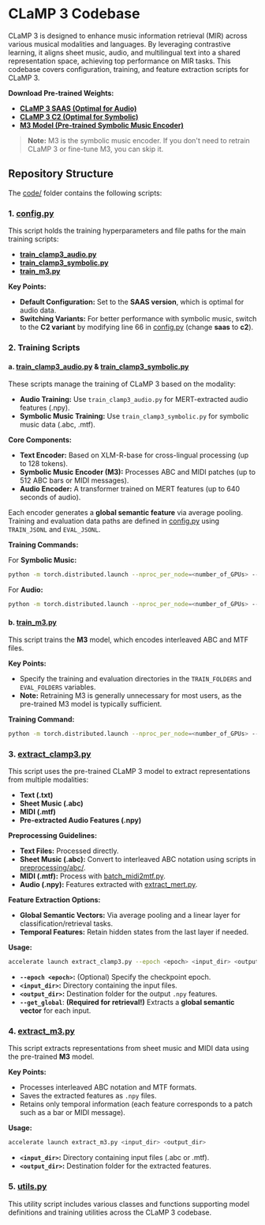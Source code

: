 # **CLaMP 3 Codebase**
CLaMP 3 is designed to enhance music information retrieval (MIR) across various musical modalities and languages. By leveraging contrastive learning, it aligns sheet music, audio, and multilingual text into a shared representation space, achieving top performance on MIR tasks. This codebase covers configuration, training, and feature extraction scripts for CLaMP 3.

**Download Pre-trained Weights:**
- [**CLaMP 3 SAAS (Optimal for Audio)**](https://huggingface.co/sander-wood/clamp3/blob/main/weights_clamp3_saas_h_size_768_t_model_FacebookAI_xlm-roberta-base_t_length_128_a_size_768_a_layers_12_a_length_128_s_size_768_s_layers_12_p_size_64_p_length_512.pth)
- [**CLaMP 3 C2 (Optimal for Symbolic)**](https://huggingface.co/sander-wood/clamp3/blob/main/weights_clamp3_c2_h_size_768_t_model_FacebookAI_xlm-roberta-base_t_length_128_a_size_768_a_layers_12_a_length_128_s_size_768_s_layers_12_p_size_64_p_length_512.pth)
- [**M3 Model (Pre-trained Symbolic Music Encoder)**](https://huggingface.co/sander-wood/clamp2/blob/main/weights_m3_p_size_64_p_length_512_t_layers_3_p_layers_12_h_size_768_lr_0.0001_batch_16_mask_0.45.pth)

> **Note:** M3 is the symbolic music encoder. If you don't need to retrain CLaMP 3 or fine-tune M3, you can skip it.

## **Repository Structure**  
The [code/](https://github.com/sanderwood/clamp3/tree/main/code) folder contains the following scripts:

### **1. [config.py](https://github.com/sanderwood/clamp3/blob/main/code/config.py)**
This script holds the training hyperparameters and file paths for the main training scripts:
- **[train_clamp3_audio.py](https://github.com/sanderwood/clamp3/blob/main/code/train_clamp3_audio.py)**
- **[train_clamp3_symbolic.py](https://github.com/sanderwood/clamp3/blob/main/code/train_clamp3_symbolic.py)**
- **[train_m3.py](https://github.com/sanderwood/clamp3/blob/main/code/train_m3.py)**

**Key Points:**
- **Default Configuration:** Set to the **SAAS version**, which is optimal for audio data.
- **Switching Variants:** For better performance with symbolic music, switch to the **C2 variant** by modifying line 66 in [config.py](https://github.com/sanderwood/clamp3/blob/main/code/config.py) (change **saas** to **c2**).

### **2. Training Scripts**

#### **a. [train_clamp3_audio.py](https://github.com/sanderwood/clamp3/blob/main/code/train_clamp3_audio.py) & [train_clamp3_symbolic.py](https://github.com/sanderwood/clamp3/blob/main/code/train_clamp3_symbolic.py)**
These scripts manage the training of CLaMP 3 based on the modality:

- **Audio Training:** Use `train_clamp3_audio.py` for MERT-extracted audio features (.npy).
- **Symbolic Music Training:** Use `train_clamp3_symbolic.py` for symbolic music data (.abc, .mtf).

**Core Components:**
- **Text Encoder:** Based on XLM-R-base for cross-lingual processing (up to 128 tokens).
- **Symbolic Music Encoder (M3):** Processes ABC and MIDI patches (up to 512 ABC bars or MIDI messages).
- **Audio Encoder:** A transformer trained on MERT features (up to 640 seconds of audio).

Each encoder generates a **global semantic feature** via average pooling. Training and evaluation data paths are defined in [config.py](https://github.com/sanderwood/clamp3/blob/main/code/config.py) using `TRAIN_JSONL` and `EVAL_JSONL`.

**Training Commands:**

For **Symbolic Music:**
```bash
python -m torch.distributed.launch --nproc_per_node=<number_of_GPUs> --use_env train_clamp3_symbolic.py
```

For **Audio:**
```bash
python -m torch.distributed.launch --nproc_per_node=<number_of_GPUs> --use_env train_clamp3_audio.py
```

#### **b. [train_m3.py](https://github.com/sanderwood/clamp3/blob/main/code/train_m3.py)**
This script trains the **M3** model, which encodes interleaved ABC and MTF files.

**Key Points:**
- Specify the training and evaluation directories in the `TRAIN_FOLDERS` and `EVAL_FOLDERS` variables.
- **Note:** Retraining M3 is generally unnecessary for most users, as the pre-trained M3 model is typically sufficient.

**Training Command:**
```bash
python -m torch.distributed.launch --nproc_per_node=<number_of_GPUs> --use_env train_m3.py
```

### **3. [extract_clamp3.py](https://github.com/sanderwood/clamp3/blob/main/code/extract_clamp3.py)**
This script uses the pre-trained CLaMP 3 model to extract representations from multiple modalities:
- **Text (.txt)**
- **Sheet Music (.abc)**
- **MIDI (.mtf)**
- **Pre-extracted Audio Features (.npy)**

**Preprocessing Guidelines:**
- **Text Files:** Processed directly.
- **Sheet Music (.abc):** Convert to interleaved ABC notation using scripts in [preprocessing/abc/](https://github.com/sanderwood/clamp3/tree/main/preprocessing/abc).
- **MIDI (.mtf):** Process with [batch_midi2mtf.py](https://github.com/sanderwood/clamp3/tree/main/preprocessing/midi/batch_midi2mtf.py).
- **Audio (.npy):** Features extracted with [extract_mert.py](https://github.com/sanderwood/clamp3/blob/main/preprocessing/audio/extract_mert.py).

**Feature Extraction Options:**
- **Global Semantic Vectors:** Via average pooling and a linear layer for classification/retrieval tasks.
- **Temporal Features:** Retain hidden states from the last layer if needed.

**Usage:**
```bash
accelerate launch extract_clamp3.py --epoch <epoch> <input_dir> <output_dir> [--get_global]
```
- **`--epoch <epoch>`:** (Optional) Specify the checkpoint epoch.  
- **`<input_dir>`:** Directory containing the input files.  
- **`<output_dir>`:** Destination folder for the output `.npy` features.  
- **`--get_global`**: **(Required for retrieval!)** Extracts a **global semantic vector** for each input.  

### **4. [extract_m3.py](https://github.com/sanderwood/clamp3/blob/main/code/extract_m3.py)**
This script extracts representations from sheet music and MIDI data using the pre-trained **M3** model.

**Key Points:**
- Processes interleaved ABC notation and MTF formats.
- Saves the extracted features as `.npy` files.
- Retains only temporal information (each feature corresponds to a patch such as a bar or MIDI message).

**Usage:**
```bash
accelerate launch extract_m3.py <input_dir> <output_dir>
```
- **`<input_dir>`:** Directory containing input files (.abc or .mtf).
- **`<output_dir>`:** Destination folder for the extracted features.

### **5. [utils.py](https://github.com/sanderwood/clamp3/blob/main/code/utils.py)**
This utility script includes various classes and functions supporting model definitions and training utilities across the CLaMP 3 codebase.